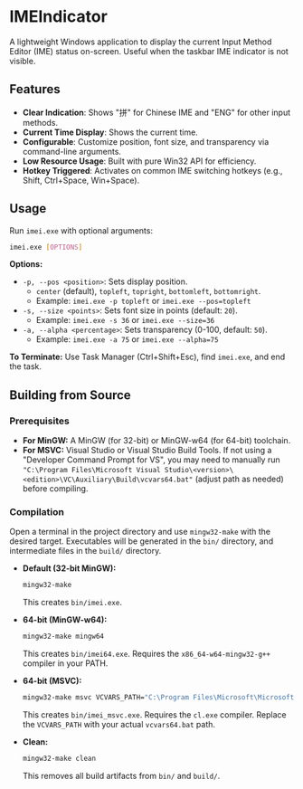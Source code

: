 # IMEIndicator

A lightweight Windows application to display the current Input Method Editor (IME) status on-screen. Useful when the taskbar IME indicator is not visible.

## Features

*   **Clear Indication**: Shows "拼" for Chinese IME and "ENG" for other input methods.
*   **Current Time Display**: Shows the current time.
*   **Configurable**: Customize position, font size, and transparency via command-line arguments.
*   **Low Resource Usage**: Built with pure Win32 API for efficiency.
*   **Hotkey Triggered**: Activates on common IME switching hotkeys (e.g., Shift, Ctrl+Space, Win+Space).

## Usage

Run `imei.exe` with optional arguments:

```bash
imei.exe [OPTIONS]
```

**Options:**

*   `-p, --pos <position>`: Sets display position.
    *   `center` (default), `topleft`, `topright`, `bottomleft`, `bottomright`.
    *   Example: `imei.exe -p topleft` or `imei.exe --pos=topleft`
*   `-s, --size <points>`: Sets font size in points (default: `20`).
    *   Example: `imei.exe -s 36` or `imei.exe --size=36`
*   `-a, --alpha <percentage>`: Sets transparency (0-100, default: `50`).
    *   Example: `imei.exe -a 75` or `imei.exe --alpha=75`

**To Terminate:** Use Task Manager (Ctrl+Shift+Esc), find `imei.exe`, and end the task.

## Building from Source

### Prerequisites

*   **For MinGW:** A MinGW (for 32-bit) or MinGW-w64 (for 64-bit) toolchain.
*   **For MSVC:** Visual Studio or Visual Studio Build Tools. If not using a "Developer Command Prompt for VS", you may need to manually run `"C:\Program Files\Microsoft Visual Studio\<version>\<edition>\VC\Auxiliary\Build\vcvars64.bat"` (adjust path as needed) before compiling.

### Compilation

Open a terminal in the project directory and use `mingw32-make` with the desired target. Executables will be generated in the `bin/` directory, and intermediate files in the `build/` directory.

*   **Default (32-bit MinGW):**
    ```bash
    mingw32-make
    ```
    This creates `bin/imei.exe`.

*   **64-bit (MinGW-w64):**
    ```bash
    mingw32-make mingw64
    ```
    This creates `bin/imei64.exe`. Requires the `x86_64-w64-mingw32-g++` compiler in your PATH.

*   **64-bit (MSVC):**
    ```bash
    mingw32-make msvc VCVARS_PATH="C:\Program Files\Microsoft\Microsoft Visual Studio\2022\BuildTools\VC\Auxiliary\Build\vcvars64.bat"
    ```
    This creates `bin/imei_msvc.exe`. Requires the `cl.exe` compiler. Replace the `VCVARS_PATH` with your actual `vcvars64.bat` path.


*   **Clean:**
    ```bash
    mingw32-make clean
    ```
    This removes all build artifacts from `bin/` and `build/`.